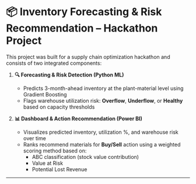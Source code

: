 # 📦 Inventory Forecasting & Risk Recommendation – Hackathon Project

This project was built for a supply chain optimization hackathon and consists of two integrated components:

1. **🔍 Forecasting & Risk Detection (Python ML)**  
   - Predicts 3-month-ahead inventory at the plant-material level using Gradient Boosting  
   - Flags warehouse utilization risk: **Overflow**, **Underflow**, or **Healthy** based on capacity thresholds  

2. **📊 Dashboard & Action Recommendation (Power BI)**  
   - Visualizes predicted inventory, utilization %, and warehouse risk over time  
   - Ranks recommend materials for **Buy/Sell** action using a weighted scoring method based on:
     - ABC classification (stock value contribution)
     - Value at Risk
     - Potential Lost Revenue

---
